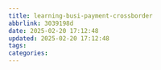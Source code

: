 ```yaml
---
title: learning-busi-payment-crossborder
abbrlink: 3039198d
date: 2025-02-20 17:12:48
updated: 2025-02-20 17:12:48
tags:
categories:
---
```

